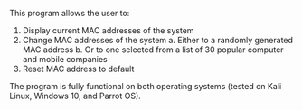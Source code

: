 This program allows the user to:
1.	Display current MAC addresses of the system
2.	Change MAC addresses of the system
a.	Either to a randomly generated MAC address
b.	Or to one selected from a list of 30 popular computer and mobile companies
3.	Reset MAC address to default

The program is fully functional on both operating systems (tested on Kali Linux, Windows 10, and Parrot OS).
